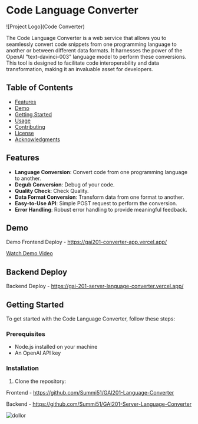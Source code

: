 # Code Language Converter

![Project Logo](Code Converter)

The Code Language Converter is a web service that allows you to seamlessly convert code snippets from one programming language to another or between different data formats. It harnesses the power of the OpenAI "text-davinci-003" language model to perform these conversions. This tool is designed to facilitate code interoperability and data transformation, making it an invaluable asset for developers.

## Table of Contents

- [Features](#features)
- [Demo](#demo)
- [Getting Started](#getting-started)
- [Usage](#usage)
- [Contributing](#contributing)
- [License](#license)
- [Acknowledgments](#acknowledgments)

## Features

- **Language Conversion**: Convert code from one programming language to another.
- **Degub Conversion**: Debug of your code.
- **Quality Check**: Check Quality.
- **Data Format Conversion**: Transform data from one format to another.
- **Easy-to-Use API**: Simple POST request to perform the conversion.
- **Error Handling**: Robust error handling to provide meaningful feedback.

## Demo

Demo Frontend Deploy - https://gai201-converter-app.vercel.app/

[Watch Demo Video]()

## Backend Deploy

Backend Deploy - https://gai-201-server-language-converter.vercel.app/
## Getting Started

To get started with the Code Language Converter, follow these steps:

### Prerequisites

- Node.js installed on your machine
- An OpenAI API key

### Installation

1. Clone the repository:

 Frontend - https://github.com/Summi51/GAI201-Language-Converter
   
 Backend - https://github.com/Summi51/GAI201-Server-Language-Converter

 ![dollor](https://github.com/Summi51/Code-Converter/assets/73363392/3fa9a65c-9846-403f-985c-0442a3adda28)

 
 

